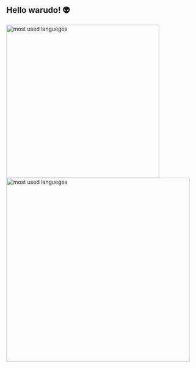 ## Hello warudo! :alien:
<div>
<img style="width:400px;" src="https://github-readme-stats.vercel.app/api/top-langs/?username=daniel21dev&langs_count=6&layout=compact&theme=merko" alt="most used langueges"/>
<img style="width:480px;" src="https://github-readme-stats.vercel.app/api?username=daniel21dev&show_icons=true&theme=merko" alt="most used langueges"/>
</div>
